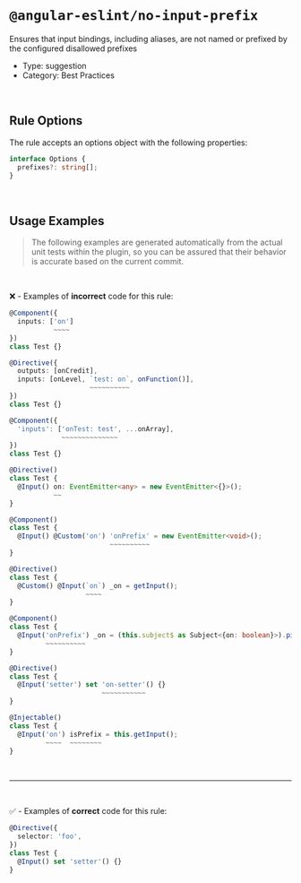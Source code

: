 <!--

  DO NOT EDIT.

  This markdown file was autogenerated using a mixture of the following files as the source of truth for its data:
  - ../../src/rules/no-input-prefix.ts
  - ../../tests/rules/no-input-prefix/cases.ts

  In order to update this file, it is therefore those files which need to be updated, as well as potentially the generator script:
  - ../../../../tools/scripts/generate-rule-docs.ts

-->

# `@angular-eslint/no-input-prefix`

Ensures that input bindings, including aliases, are not named or prefixed by the configured disallowed prefixes

- Type: suggestion
- Category: Best Practices

<br>

## Rule Options

The rule accepts an options object with the following properties:

```ts
interface Options {
  prefixes?: string[];
}

```

<br>

## Usage Examples

> The following examples are generated automatically from the actual unit tests within the plugin, so you can be assured that their behavior is accurate based on the current commit.

<br>

❌ - Examples of **incorrect** code for this rule:

```ts
@Component({
  inputs: ['on']
           ~~~~
})
class Test {}
```

```ts
@Directive({
  outputs: [onCredit],
  inputs: [onLevel, `test: on`, onFunction()],
                    ~~~~~~~~~~
})
class Test {}
```

```ts
@Component({
  'inputs': ['onTest: test', ...onArray],
             ~~~~~~~~~~~~~~
})
class Test {}
```

```ts
@Directive()
class Test {
  @Input() on: EventEmitter<any> = new EventEmitter<{}>();
           ~~
}
```

```ts
@Component()
class Test {
  @Input() @Custom('on') 'onPrefix' = new EventEmitter<void>();
                         ~~~~~~~~~~
}
```

```ts
@Directive()
class Test {
  @Custom() @Input(`on`) _on = getInput();
                   ~~~~
}
```

```ts
@Component()
class Test {
  @Input('onPrefix') _on = (this.subject$ as Subject<{on: boolean}>).pipe();
         ~~~~~~~~~~
}
```

```ts
@Directive()
class Test {
  @Input('setter') set 'on-setter'() {}
                       ~~~~~~~~~~~
}
```

```ts
@Injectable()
class Test {
  @Input('on') isPrefix = this.getInput();
         ~~~~  ~~~~~~~~
}
```

<br>

---

<br>

✅ - Examples of **correct** code for this rule:

```ts
@Directive({
  selector: 'foo',
})
class Test {
  @Input() set 'setter'() {}
}
```
